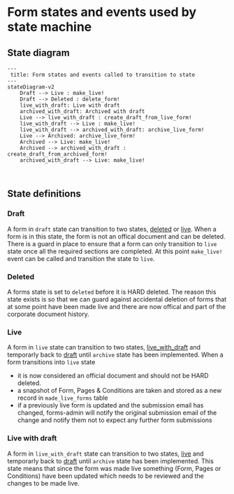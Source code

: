 # Form states and events used by state machine

## State diagram

```mermaid
---
 title: Form states and events called to transition to state
---
stateDiagram-v2
    Draft --> Live : make_live!
    Draft --> Deleted : delete_form!
    live_with_draft: Live with draft
    archived_with_draft: Archived with draft
    Live --> live_with_draft : create_draft_from_live_form!
    live_with_draft --> Live : make_live!
    live_with_draft --> archived_with_draft: archive_live_form!
    Live --> Archived: archive_live_form!
    Archived --> Live: make_live!
    Archived --> archived_with_draft : create_draft_from_archived_form!
    archived_with_draft --> Live: make_live!

   
```

## State definitions



### Draft

A form in `draft` state can transition to two states, [deleted](#deleted) or [live](#live). When a form is in this state, the form is not an offical document and can be deleted. There is a guard in place to ensure that a form can only transition to `live` state once all the required sections are completed. At this point `make_live!` event can be called and transition the state to `live`. 

### Deleted

A forms state is set to `deleted` before it is HARD deleted. The reason this state exists is so that we can guard against accidental deletion of forms that at some point have been made live and there are now offical and part of the corporate document history. 

### Live

A form in `live` state can transition to two states, [live_with_draft](#live-with-draft) and temporarly back to [draft](#draft) until `archive` state has been implemented. 
When a form transitions into `live` state 
- it is now considered an official document and should not be HARD deleted. 
- a snapshot of Form, Pages & Conditions are taken and stored as a new record in `made_live_forms` table
- if a previously live form is updated and the submission email has changed, forms-admin will notify the original submission email of the change and notify them not to expect any further form submissions

  
### Live with draft

A form in `live_with_draft` state can transition to two states, [live](#live) and temporarly back to [draft](#draft) until `archive` state has been implemented. 
This state means that since the form was made live something (Form, Pages or Conditions) have been updated which needs to be reviewed and the changes to be made live.


